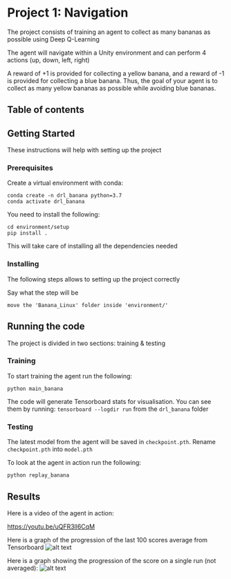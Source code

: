 # Project 1: Navigation

The project consists of training an agent to collect as many bananas as possible using Deep Q-Learning

The agent will navigate within a Unity environment and can perform 4 actions (up, down, left, right) 

A reward of +1 is provided for collecting a yellow banana, and a reward of -1 is provided for collecting a blue banana. Thus, the goal of your agent is to collect as many yellow bananas as possible while avoiding blue bananas.
## Table of contents


## Getting Started

These instructions will help with setting up the project

### Prerequisites
Create a virtual environment with conda:
```
conda create -n drl_banana python=3.7
conda activate drl_banana
```

You need to install the following:
```
cd environment/setup
pip install .
```
This will take care of installing all the dependencies needed

### Installing

The following steps allows to setting up the project correctly

Say what the step will be

```
move the 'Banana_Linux' folder inside 'environment/'
```

## Running the code

The project is divided in two sections: training & testing

### Training

To start training the agent run the following:

```
python main_banana
```
The code will generate Tensorboard stats for visualisation. You can see them by running:
```tensorboard --logdir run``` from the ```drl_banana``` folder

### Testing
The latest model from the agent will be saved in ```checkpoint.pth```.
Rename ```checkpoint.pth``` into ```model.pth``` 

To look at the agent in action run the following:

```
python replay_banana
```

## Results
Here is a video of the agent in action:

https://youtu.be/uQFR3ll6CqM

Here is a graph of the progression of the last 100 scores average from Tensorboard
![alt text](images/tensorboard1.png)

Here is a graph showing the progression of the score on a single run (not averaged):
![alt text](images/score1.png)